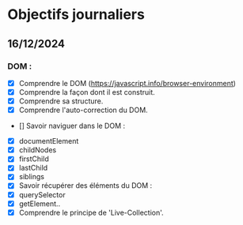# Objectifs journaliers

## 16/12/2024

### DOM :

- [x] Comprendre le DOM (https://javascript.info/browser-environment)
- [x] Comprendre la façon dont il est construit.
-  [x] Comprendre sa structure.
-  [x] Comprendre l'auto-correction du DOM.
- [] Savoir naviguer dans le DOM :
-  [x] documentElement
-  [x] childNodes
- [x] firstChild
- [x] lastChild
- [x] siblings
- [x] Savoir récupérer des éléments du DOM :
- [x] querySelector
- [x] getElement..
- [x] Comprendre le principe de 'Live-Collection'.
